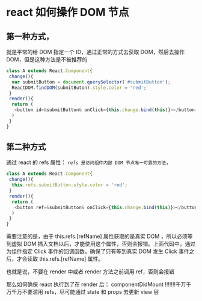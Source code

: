 <!-- Date: 2016-07-16 06:16 -->

# react 如何操作 DOM 节点

## 第一种方式，

就是平常的给 DOM 指定一个 ID，通过正常的方式去获取 DOM，然后去操作 DOM，但是这种方法是不被推荐的

```js
class A extends React.Component{
 change(){
  var submitButton = document.querySelector('#submitButton');
  ReactDOM.findDOM(submitButon).style.color = 'red';
 }
 render(){
  return (
   <button id=&submitButton& onClick={this.change.bind(this)}></button>
  )
 }
}
```

## 第二种方式

通过 react 的 refs 属性： `refs 是访问组件内部 DOM 节点唯一可靠的方法`，

```js
class A extends React.Component{
 change(){
  this.refs.submitButton.style.color = 'red';
 }
 render(){
  return (
   <button ref=&submitButton& onClick={this.change.bind(this)}></button>
  )
 }
}
```

需要注意的是，由于 this.refs.[refName] 属性获取的是真实 DOM ，所以必须等到虚拟 DOM 插入文档以后，才能使用这个属性，否则会报错。上面代码中，通过为组件指定 Click 事件的回调函数，确保了只有等到真实 DOM 发生 Click 事件之后，才会读取 this.refs.[refName] 属性。

也就是说，不要在 render 中或者 render 方法之前调用 ref，否则会报错

那么如何确保 react 执行到了在 render 后： componentDidMount !!!!!!!千万千万千万不要滥用 refs，尽可能通过 state 和 props 去更新 view 层
